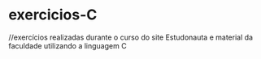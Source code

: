 # exercicios-C
//exercícios realizadas durante o curso do site Estudonauta e material da faculdade utilizando a linguagem C
